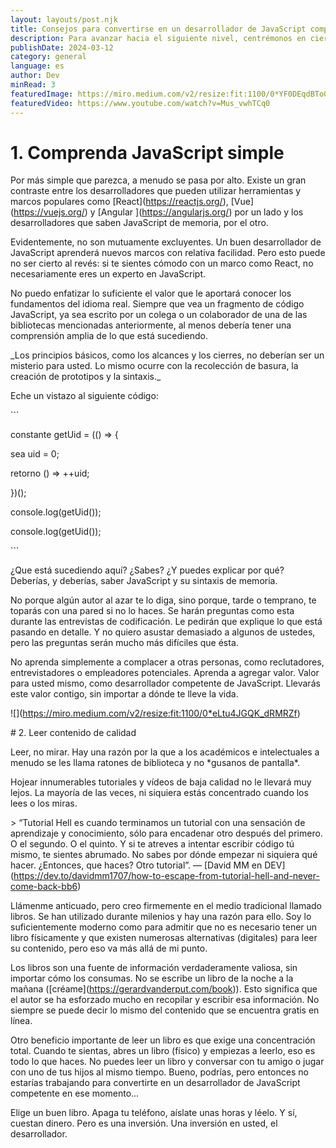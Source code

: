```yaml
---
layout: layouts/post.njk
title: Consejos para convertirse en un desarrollador de JavaScript competente
description: Para avanzar hacia el siguiente nivel, centrémonos en ciertas áreas
publishDate: 2024-03-12
category: general
language: es
author: Dev
minRead: 3
featuredImage: https://miro.medium.com/v2/resize:fit:1100/0*YF0DEqdBTo0Xj7py
featuredVideo: https://www.youtube.com/watch?v=Mus_vwhTCq0
---
```

<!--StartFragment-->

# 1. Comprenda JavaScript simple

Por más simple que parezca, a menudo se pasa por alto. Existe un gran contraste entre los desarrolladores que pueden utilizar herramientas y marcos populares como \[React](https://reactjs.org/), \[Vue](https://vuejs.org/) y \[Angular ](https://angularjs.org/) por un lado y los desarrolladores que saben JavaScript de memoria, por el otro.

Evidentemente, no son mutuamente excluyentes. Un buen desarrollador de JavaScript aprenderá nuevos marcos con relativa facilidad. Pero esto puede no ser cierto al revés: si te sientes cómodo con un marco como React, no necesariamente eres un experto en JavaScript.

No puedo enfatizar lo suficiente el valor que le aportará conocer los fundamentos del idioma real. Siempre que vea un fragmento de código JavaScript, ya sea escrito por un colega o un colaborador de una de las bibliotecas mencionadas anteriormente, al menos debería tener una comprensión amplia de lo que está sucediendo.

\_Los principios básicos, como los alcances y los cierres, no deberían ser un misterio para usted. Lo mismo ocurre con la recolección de basura, la creación de prototipos y la sintaxis.\_

Eche un vistazo al siguiente código:

\`\``

constante getUid = (() => {

sea uid = 0;

retorno () => ++uid;

})();

console.log(getUid());

console.log(getUid());

\`\``

¿Que está sucediendo aquí? ¿Sabes? ¿Y puedes explicar por qué? Deberías, y deberías, saber JavaScript y su sintaxis de memoria.

No porque algún autor al azar te lo diga, sino porque, tarde o temprano, te toparás con una pared si no lo haces. Se harán preguntas como esta durante las entrevistas de codificación. Le pedirán que explique lo que está pasando en detalle. Y no quiero asustar demasiado a algunos de ustedes, pero las preguntas serán mucho más difíciles que ésta.

No aprenda simplemente a complacer a otras personas, como reclutadores, entrevistadores o empleadores potenciales. Aprenda a agregar valor. Valor para usted mismo, como desarrollador competente de JavaScript. Llevarás este valor contigo, sin importar a dónde te lleve la vida.

!\[](https://miro.medium.com/v2/resize:fit:1100/0*eLtu4JGQK_dRMRZf)

\# 2. Leer contenido de calidad

Leer, no mirar. Hay una razón por la que a los académicos e intelectuales a menudo se les llama ratones de biblioteca y no \*gusanos de pantalla\*.

Hojear innumerables tutoriales y vídeos de baja calidad no le llevará muy lejos. La mayoría de las veces, ni siquiera estás concentrado cuando los lees o los miras.

\> “Tutorial Hell es cuando terminamos un tutorial con una sensación de aprendizaje y conocimiento, sólo para encadenar otro después del primero. O el segundo. O el quinto. Y si te atreves a intentar escribir código tú mismo, te sientes abrumado. No sabes por dónde empezar ni siquiera qué hacer. ¿Entonces, que haces? Otro tutorial”. — \[David MM en DEV](https://dev.to/davidmm1707/how-to-escape-from-tutorial-hell-and-never-come-back-bb6)

Llámenme anticuado, pero creo firmemente en el medio tradicional llamado libros. Se han utilizado durante milenios y hay una razón para ello. Soy lo suficientemente moderno como para admitir que no es necesario tener un libro físicamente y que existen numerosas alternativas (digitales) para leer su contenido, pero eso va más allá de mi punto.

Los libros son una fuente de información verdaderamente valiosa, sin importar cómo los consumas. No se escribe un libro de la noche a la mañana (\[créame](https://gerardvanderput.com/book)). Esto significa que el autor se ha esforzado mucho en recopilar y escribir esa información. No siempre se puede decir lo mismo del contenido que se encuentra gratis en línea.

Otro beneficio importante de leer un libro es que exige una concentración total. Cuando te sientas, abres un libro (físico) y empiezas a leerlo, eso es todo lo que haces. No puedes leer un libro y conversar con tu amigo o jugar con uno de tus hijos al mismo tiempo. Bueno, podrías, pero entonces no estarías trabajando para convertirte en un desarrollador de JavaScript competente en ese momento...

Elige un buen libro. Apaga tu teléfono, aíslate unas horas y léelo. Y sí, cuestan dinero. Pero es una inversión. Una inversión en usted, el desarrollador.

<!--EndFragment-->